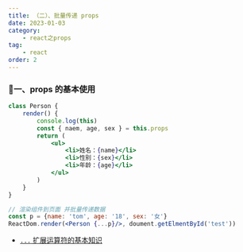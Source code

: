 ```yaml
---
title: （二）、批量传递 props
date: 2023-01-03
category:
    - react之props
tag: 
    - react
order: 2
---
```


### 🐷一、props 的基本使用
```jsx
class Person {
    render() {
        console.log(this)
        const { naem, age, sex } = this.props
        return (
            <ul>
                <li>姓名：{name}</li>
                <li>性别：{sex}</li>
                <li>年龄：{age}</li>
            </ul>
        )
    }
}

// 渲染组件到页面 并批量传递数据
const p = {name: 'tom', age: '18', sex: '女'}
ReactDom.render(<Person {...p}/>, doument.getElmentById('test'))
```
- [`...` 扩展运算符的基本知识](../../blend/js/js-9.md)